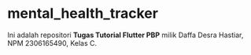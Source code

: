 # mental_health_tracker
Ini adalah repositori **Tugas Tutorial Flutter PBP** milik Daffa Desra Hastiar, NPM 2306165490, Kelas C.